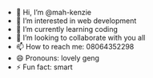 - 👋 Hi, I’m @mah-kenzie
- 👀 I’m interested in web development
- 🌱 I’m currently learning coding
- 💞️ I’m looking to collaborate with you all
- 📫 How to reach me: 08064352298
- 😄 Pronouns: lovely geng
- ⚡ Fun fact: smart

<!---
mah-kenzie/mah-kenzie is a ✨ special ✨ repository because its `README.md` (this file) appears on your GitHub profile.
You can click the Preview link to take a look at your changes.
--->
